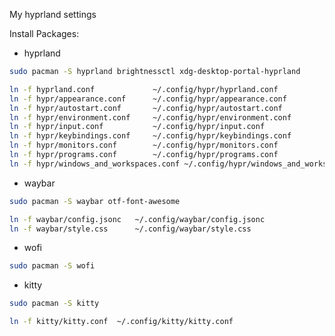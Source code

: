 My hyprland settings

Install Packages:

* hyprland
```bash
sudo pacman -S hyprland brightnessctl xdg-desktop-portal-hyprland
```
```bash
ln -f hyprland.conf             ~/.config/hypr/hyprland.conf
ln -f hypr/appearance.conf      ~/.config/hypr/appearance.conf
ln -f hypr/autostart.conf       ~/.config/hypr/autostart.conf
ln -f hypr/environment.conf     ~/.config/hypr/environment.conf
ln -f hypr/input.conf           ~/.config/hypr/input.conf
ln -f hypr/keybindings.conf     ~/.config/hypr/keybindings.conf
ln -f hypr/monitors.conf        ~/.config/hypr/monitors.conf
ln -f hypr/programs.conf        ~/.config/hypr/programs.conf
ln -f hypr/windows_and_workspaces.conf ~/.config/hypr/windows_and_workspaces.conf
```

* waybar
```bash
sudo pacman -S waybar otf-font-awesome
```
```bash
ln -f waybar/config.jsonc   ~/.config/waybar/config.jsonc
ln -f waybar/style.css      ~/.config/waybar/style.css
```

* wofi
```bash
sudo pacman -S wofi
```

* kitty
```bash
sudo pacman -S kitty
```
```bash
ln -f kitty/kitty.conf  ~/.config/kitty/kitty.conf
```
